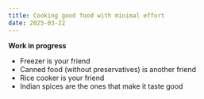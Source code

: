 ```yaml
---
title: Cooking good food with minimal effort
date: 2025-03-22
---
```

**Work in progress**

- Freezer is your friend
- Canned food (without preservatives) is another friend
- Rice cooker is your friend
- Indian spices are the ones that make it taste good